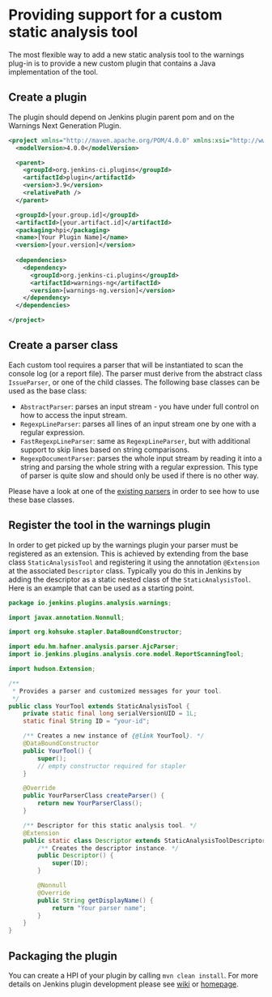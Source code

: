 # Providing support for a custom static analysis tool
 
The most flexible way to add a new static analysis tool to the warnings plug-in is to provide a new custom plugin that 
contains a Java implementation of the tool. 

## Create a plugin

The plugin should depend on Jenkins plugin parent pom and on the Warnings Next Generation Plugin.

```xml
<project xmlns="http://maven.apache.org/POM/4.0.0" xmlns:xsi="http://www.w3.org/2001/XMLSchema-instance" xsi:schemaLocation="http://maven.apache.org/POM/4.0.0 http://maven.apache.org/maven-v4_0_0.xsd">
  <modelVersion>4.0.0</modelVersion>

  <parent>
    <groupId>org.jenkins-ci.plugins</groupId>
    <artifactId>plugin</artifactId>
    <version>3.9</version>
    <relativePath />
  </parent>

  <groupId>[your.group.id]</groupId>
  <artifactId>[your.artifact.id]</artifactId>
  <packaging>hpi</packaging>
  <name>[Your Plugin Name]</name>
  <version>[your.version]</version>
   
  <dependencies>
    <dependency>
      <groupId>org.jenkins-ci.plugins</groupId>
      <artifactId>warnings-ng</artifactId>
      <version>[warnings-ng.version]</version>
    </dependency>
  </dependencies>

</project>
```

## Create a parser class

Each custom tool requires a parser that will be instantiated to scan the console log (or a report file). The parser 
must derive from the abstract class `IssueParser`, or one of the child classes. 
The following base classes can be used as the base class:

- `AbstractParser`: parses an input stream - you have under full control on how to access the input stream.
- `RegexpLineParser`: parses all lines of an input stream one by one with a regular expression.
- `FastRegexpLineParser`: same as `RegexpLineParser`, but with additional support to skip lines based on string comparisons.
- `RegexpDocumentParser`: parses the whole input stream by reading it into a string and parsing the whole string 
with a regular expression. This type of parser is quite slow and should only be used if there is no other way.
  
Please have a look at one of the 
[existing parsers](https://github.com/jenkinsci/analysis-model/tree/master/src/main/java/edu/hm/hafner/analysis/parser)
in order to see how to use these base classes.

## Register the tool in the warnings plugin

In order to get picked up by the warnings plugin your parser must be registered as an extension.
This is achieved by extending from the base class `StaticAnalysisTool` and registering it using the annotation 
`@Extension` at the associated `Descriptor` class. Typically you do this in Jenkins by adding the descriptor as a
static nested class of the `StaticAnalysisTool`. Here is an example that can be used as a starting point. 

```java
package io.jenkins.plugins.analysis.warnings;

import javax.annotation.Nonnull;

import org.kohsuke.stapler.DataBoundConstructor;

import edu.hm.hafner.analysis.parser.AjcParser;
import io.jenkins.plugins.analysis.core.model.ReportScanningTool;

import hudson.Extension;

/**
 * Provides a parser and customized messages for your tool.
 */
public class YourTool extends StaticAnalysisTool {
    private static final long serialVersionUID = 1L;
    static final String ID = "your-id";

    /** Creates a new instance of {@link YourTool}. */
    @DataBoundConstructor
    public YourTool() {
        super();
        // empty constructor required for stapler
    }

    @Override
    public YourParserClass createParser() {
        return new YourParserClass();
    }

    /** Descriptor for this static analysis tool. */
    @Extension
    public static class Descriptor extends StaticAnalysisToolDescriptor {
        /** Creates the descriptor instance. */
        public Descriptor() {
            super(ID);
        }

        @Nonnull
        @Override
        public String getDisplayName() {
            return "Your parser name";
        }
    }
}
``` 

## Packaging the plugin

You can create a HPI of your plugin by calling `mvn clean install`. For more details on Jenkins plugin development
please see [wiki](https://wiki.jenkins.io/display/JENKINS/Extend+Jenkins) 
or [homepage](https://jenkins.io/doc/developer/).  
